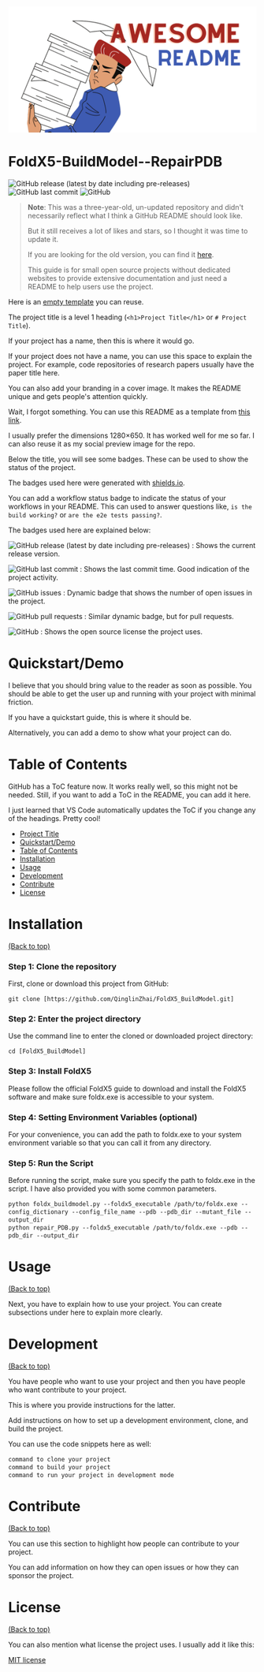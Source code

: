 <!-- Add banner here -->
![foldxerror](header.png)

# FoldX5-BuildModel--RepairPDB

<!-- Add buttons here -->

![GitHub release (latest by date including pre-releases)](https://img.shields.io/github/v/release/navendu-pottekkat/awesome-readme?include_prereleases)
![GitHub last commit](https://img.shields.io/badge/Last_commit-Jan_2024-yellow)
![GitHub](https://img.shields.io/badge/license-GPL_3.0-brightorange)

<!-- Remove this note if you plan to copy this README -->

> **Note**: This was a three-year-old, un-updated repository and didn't necessarily reflect what I think a GitHub README should look like.
>
> But it still receives a lot of likes and stars, so I thought it was time to update it.
>
> If you are looking for the old version, you can find it [here](https://github.com/navendu-pottekkat/awesome-readme/tree/a3a427abfdfc8567a3565012bcdf10c3a3f938ca).
>
> This guide is for small open source projects without dedicated websites to provide extensive documentation and just need a README to help users use the project.

Here is an [empty template](./README-template.md) you can reuse.

<!-- Describe your project in brief -->

The project title is a level 1 heading (`<h1>Project Title</h1>` or `# Project Title`).

If your project has a name, then this is where it would go.

If your project does not have a name, you can use this space to explain the project. For example, code repositories of research papers usually have the paper title here.

You can also add your branding in a cover image. It makes the README unique and gets people's attention quickly.

Wait, I forgot something. You can use this README as a template from [this link](README-template.md).

I usually prefer the dimensions 1280×650. It has worked well for me so far. I can also reuse it as my social preview image for the repo.

Below the title, you will see some badges. These can be used to show the status of the project.

The badges used here were generated with [shields.io](https://shields.io/).

You can add a workflow status badge to indicate the status of your workflows in your README. This can used to answer questions like, `is the build working?` or `are the e2e tests passing?`.

The badges used here are explained below:

<!-- Add badges with link to Shields IO -->

![GitHub release (latest by date including pre-releases)](https://img.shields.io/github/v/release/navendu-pottekkat/awesome-readme?include_prereleases)
: Shows the current release version.

![GitHub last commit](https://img.shields.io/github/last-commit/navendu-pottekkat/awesome-readme)
: Shows the last commit time. Good indication of the project activity.

![GitHub issues](https://img.shields.io/github/issues-raw/navendu-pottekkat/awesome-readme)
: Dynamic badge that shows the number of open issues in the project.

![GitHub pull requests](https://img.shields.io/github/issues-pr/navendu-pottekkat/awesome-readme)
: Similar dynamic badge, but for pull requests.

![GitHub](https://img.shields.io/github/license/navendu-pottekkat/awesome-readme)
: Shows the open source license the project uses.

# Quickstart/Demo

<!-- Add a demo for your project -->

I believe that you should bring value to the reader as soon as possible. You should be able to get the user up and running with your project with minimal friction.

If you have a quickstart guide, this is where it should be.

Alternatively, you can add a demo to show what your project can do.

# Table of Contents

GitHub has a ToC feature now. It works really well, so this might not be needed. Still, if you want to add a ToC in the README, you can add it here.

I just learned that VS Code automatically updates the ToC if you change any of the headings. Pretty cool!

- [Project Title](#foldx5-buildmodel--repairpdb)
- [Quickstart/Demo](#quickstartdemo)
- [Table of Contents](#table-of-contents)
- [Installation](#installation)
- [Usage](#usage)
- [Development](#development)
- [Contribute](#contribute)
- [License](#license)

# Installation
[(Back to top)](#table-of-contents)

### Step 1: Clone the repository
First, clone or download this project from GitHub:
```shell
git clone [https://github.com/QinglinZhai/FoldX5_BuildModel.git]
```
### Step 2: Enter the project directory
Use the command line to enter the cloned or downloaded project directory:
```shell
cd [FoldX5_BuildModel]
```
### Step 3: Install FoldX5
Please follow the official FoldX5 guide to download and install the FoldX5 software and make sure foldx.exe is accessible to your system.

### Step 4: Setting Environment Variables (optional)
For your convenience, you can add the path to foldx.exe to your system environment variable so that you can call it from any directory.

### Step 5: Run the Script
Before running the script, make sure you specify the path to foldx.exe in the script. I have also provided you with some common parameters.
```shell
python foldx_buildmodel.py --foldx5_executable /path/to/foldx.exe --config_dictionary --config_file_name --pdb --pdb_dir --mutant_file --output_dir
python repair_PDB.py --foldx5_executable /path/to/foldx.exe --pdb --pdb_dir --output_dir
```

# Usage
[(Back to top)](#table-of-contents)

Next, you have to explain how to use your project. You can create subsections under here to explain more clearly.

# Development
[(Back to top)](#table-of-contents)

You have people who want to use your project and then you have people who want contribute to your project.

This is where you provide instructions for the latter.

Add instructions on how to set up a development environment, clone, and build the project.

You can use the code snippets here as well:

```shell
command to clone your project
command to build your project
command to run your project in development mode
```


# Contribute
[(Back to top)](#table-of-contents)

You can use this section to highlight how people can contribute to your project.

You can add information on how they can open issues or how they can sponsor the project.

# License
[(Back to top)](#table-of-contents)

You can also mention what license the project uses. I usually add it like this:

[MIT license](./LICENSE)
